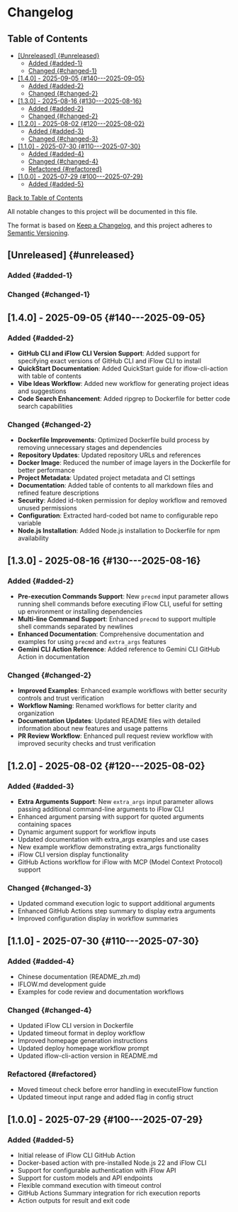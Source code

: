 # Changelog

<!-- TOC start -->
## Table of Contents

- [[Unreleased] {#unreleased}](#unreleased-unreleased)
  - [Added {#added-1}](#added-added-1)
  - [Changed {#changed-1}](#changed-changed-1)
- [[1.4.0] - 2025-09-05 {#140---2025-09-05}](#140-2025-09-05-140-2025-09-05)
  - [Added {#added-2}](#added-added-2)
  - [Changed {#changed-2}](#changed-changed-2)
- [[1.3.0] - 2025-08-16 {#130---2025-08-16}](#130-2025-08-16-130-2025-08-16)
  - [Added {#added-2}](#added-added-2)
  - [Changed {#changed-2}](#changed-changed-2)
- [[1.2.0] - 2025-08-02 {#120---2025-08-02}](#120-2025-08-02-120-2025-08-02)
  - [Added {#added-3}](#added-added-3)
  - [Changed {#changed-3}](#changed-changed-3)
- [[1.1.0] - 2025-07-30 {#110---2025-07-30}](#110-2025-07-30-110-2025-07-30)
  - [Added {#added-4}](#added-added-4)
  - [Changed {#changed-4}](#changed-changed-4)
  - [Refactored {#refactored}](#refactored-refactored)
- [[1.0.0] - 2025-07-29 {#100---2025-07-29}](#100-2025-07-29-100-2025-07-29)
  - [Added {#added-5}](#added-added-5)

[Back to Table of Contents](README.md#table-of-contents)
<!-- TOC end -->

All notable changes to this project will be documented in this file.

The format is based on [Keep a Changelog](https://keepachangelog.com/en/1.0.0/),
and this project adheres to [Semantic Versioning](https://semver.org/spec/v2.0.0.html).

## [Unreleased] {#unreleased}

### Added {#added-1}

### Changed {#changed-1}

## [1.4.0] - 2025-09-05 {#140---2025-09-05}

### Added {#added-2}

- **GitHub CLI and iFlow CLI Version Support**: Added support for specifying exact versions of GitHub CLI and iFlow CLI to install
- **QuickStart Documentation**: Added QuickStart guide for iflow-cli-action with table of contents
- **Vibe Ideas Workflow**: Added new workflow for generating project ideas and suggestions
- **Code Search Enhancement**: Added ripgrep to Dockerfile for better code search capabilities

### Changed {#changed-2}

- **Dockerfile Improvements**: Optimized Dockerfile build process by removing unnecessary stages and dependencies
- **Repository Updates**: Updated repository URLs and references
- **Docker Image**: Reduced the number of image layers in the Dockerfile for better performance
- **Project Metadata**: Updated project metadata and CI settings
- **Documentation**: Added table of contents to all markdown files and refined feature descriptions
- **Security**: Added id-token permission for deploy workflow and removed unused permissions
- **Configuration**: Extracted hard-coded bot name to configurable repo variable
- **Node.js Installation**: Added Node.js installation to Dockerfile for npm availability

## [1.3.0] - 2025-08-16 {#130---2025-08-16}

### Added {#added-2}

- **Pre-execution Commands Support**: New `precmd` input parameter allows running shell commands before executing iFlow CLI, useful for setting up environment or installing dependencies
- **Multi-line Command Support**: Enhanced `precmd` to support multiple shell commands separated by newlines
- **Enhanced Documentation**: Comprehensive documentation and examples for using `precmd` and `extra_args` features
- **Gemini CLI Action Reference**: Added reference to Gemini CLI GitHub Action in documentation

### Changed {#changed-2}

- **Improved Examples**: Enhanced example workflows with better security controls and trust verification
- **Workflow Naming**: Renamed workflows for better clarity and organization
- **Documentation Updates**: Updated README files with detailed information about new features and usage patterns
- **PR Review Workflow**: Enhanced pull request review workflow with improved security checks and trust verification

## [1.2.0] - 2025-08-02 {#120---2025-08-02}

### Added {#added-3}

- **Extra Arguments Support**: New `extra_args` input parameter allows passing additional command-line arguments to iFlow CLI
- Enhanced argument parsing with support for quoted arguments containing spaces
- Dynamic argument support for workflow inputs
- Updated documentation with extra_args examples and use cases
- New example workflow demonstrating extra_args functionality
- iFlow CLI version display functionality
- GitHub Actions workflow for iFlow with MCP (Model Context Protocol) support

### Changed {#changed-3}

- Updated command execution logic to support additional arguments
- Enhanced GitHub Actions step summary to display extra arguments
- Improved configuration display in workflow summaries

## [1.1.0] - 2025-07-30 {#110---2025-07-30}

### Added {#added-4}

- Chinese documentation (README_zh.md)
- IFLOW.md development guide
- Examples for code review and documentation workflows

### Changed {#changed-4}

- Updated iFlow CLI version in Dockerfile
- Updated timeout format in deploy workflow
- Improved homepage generation instructions
- Updated deploy homepage workflow prompt
- Updated iflow-cli-action version in README.md

### Refactored {#refactored}

- Moved timeout check before error handling in executeIFlow function
- Updated timeout input range and added flag in config struct

## [1.0.0] - 2025-07-29 {#100---2025-07-29}

### Added {#added-5}

- Initial release of iFlow CLI GitHub Action
- Docker-based action with pre-installed Node.js 22 and iFlow CLI
- Support for configurable authentication with iFlow API
- Support for custom models and API endpoints
- Flexible command execution with timeout control
- GitHub Actions Summary integration for rich execution reports
- Action outputs for result and exit code
